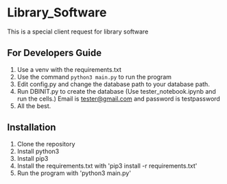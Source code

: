# Library_Software
This is a special client request for library software


## For Developers Guide

1. Use a venv with the requirements.txt
2. Use the command `python3 main.py` to run the program
3. Edit config.py and change the database path to your database path.
4. Run DBINIT.py to create the database (Use tester_notebook.ipynb and run the cells.) Email is tester@gmail.com and password is testpassword
5. All the best.




## Installation
1. Clone the repository
2. Install python3
3. Install pip3
4. Install the requirements.txt with  'pip3 install -r requirements.txt'
5. Run the program with 'python3 main.py'

